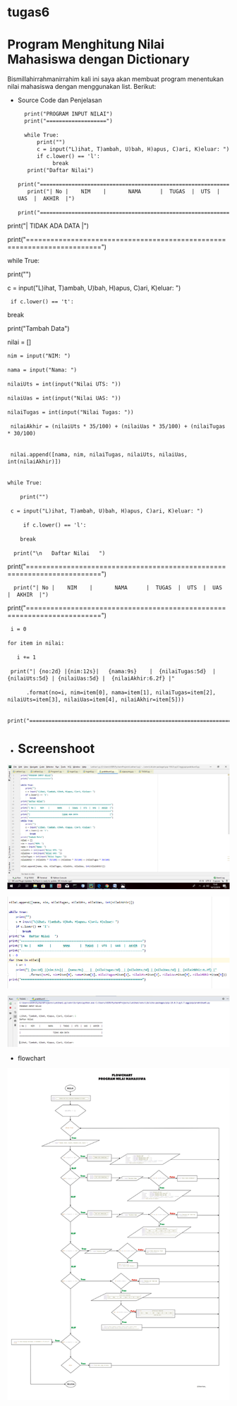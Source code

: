 # tugas6
# Program Menghitung Nilai Mahasiswa dengan Dictionary
Bismillahirrahmanirrahim
kali ini saya akan membuat program menentukan nilai mahasiswa dengan menggunakan list.
Berikut:
- Source Code dan Penjelasan

        print("PROGRAM INPUT NILAI")
        print("===================")

        while True:
            print("")
            c = input("L)ihat, T)ambah, U)bah, H)apus, C)ari, K)eluar: ")
            if c.lower() == 'l':
                 break
         print("Daftar Nilai")
         print("========================================================================")
         print("| No |    NIM    |       NAMA      |  TUGAS  |  UTS  |  UAS  |  AKHIR  |")
         print("========================================================================")
        
 print("|                            TIDAK ADA DATA                            |")
        
 print("========================================================================")
        
 while True:
            
  print("")
            
  c = input("L)ihat, T)ambah, U)bah, H)apus, C)ari, K)eluar: ")
         
     if c.lower() == 't':
                 
  break
       
  print("Tambah Data")
       
  nilai = []
     
    nim = input("NIM: ")
     
    nama = input("Nama: ")
     
    nilaiUts = int(input("Nilai UTS: "))
     
    nilaiUas = int(input("Nilai UAS: "))
     
    nilaiTugas = int(input("Nilai Tugas: "))
    
     nilaiAkhir = (nilaiUts * 35/100) + (nilaiUas * 35/100) + (nilaiTugas * 30/100)

    
     nilai.append([nama, nim, nilaiTugas, nilaiUts, nilaiUas, int(nilaiAkhir)])

     
    while True:
      
        print("")
         
     c = input("L)ihat, T)ambah, U)bah, H)apus, C)ari, K)eluar: ")
     
         if c.lower() == 'l':
            
        break
   
      print("\n   Daftar Nilai   ")
      
   print("========================================================================")
   
      print("| No |    NIM    |       NAMA      |  TUGAS  |  UTS  |  UAS  |  AKHIR  |")
      
   print("========================================================================")
    
     i = 0
     
    for item in nilai:
      
       i += 1
    
     print("| {no:2d} |{nim:12s}|   {nama:9s}    |  {nilaiTugas:5d}  | {nilaiUts:5d} | {nilaiUas:5d} |  {nilaiAkhir:6.2f} |"
       
          .format(no=i, nim=item[0], nama=item[1], nilaiTugas=item[2], nilaiUts=item[3], nilaiUas=item[4], nilaiAkhir=item[5]))
   
      print("========================================================================")




- # Screenshoot

![input](https://github.com/aditya-sultan/Tugas-Pratikum-5/blob/master/Capture.PNG)

![](https://github.com/aditya-sultan/Tugas-Pratikum-5/blob/master/Capture1.PNG)

![output](https://github.com/aditya-sultan/Tugas-Pratikum-5/blob/master/Capture2.PNG)

- flowchart 

![](https://github.com/aditya-sultan/Tugas-Pratikum-5/blob/master/tugas5.jpg)
